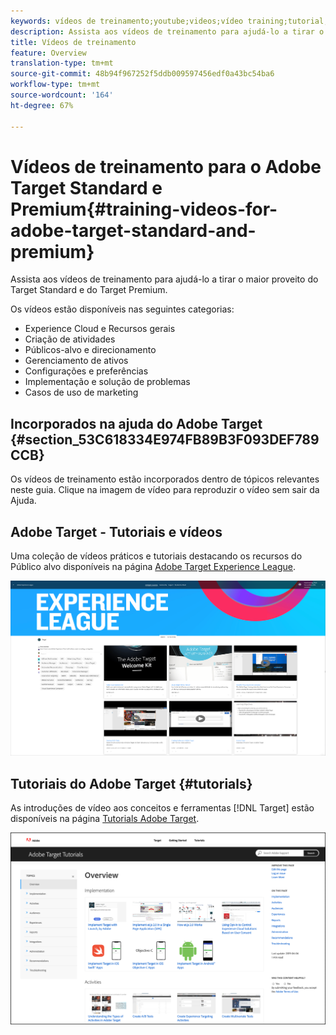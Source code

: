 ```yaml
---
keywords: vídeos de treinamento;youtube;videos;vídeo training;tutorial;tutoriais;vídeo
description: Assista aos vídeos de treinamento para ajudá-lo a tirar o maior proveito do Target Standard e do Target Premium.
title: Vídeos de treinamento
feature: Overview
translation-type: tm+mt
source-git-commit: 48b94f967252f5ddb009597456edf0a43bc54ba6
workflow-type: tm+mt
source-wordcount: '164'
ht-degree: 67%

---
```



# Vídeos de treinamento para o Adobe Target Standard e Premium{#training-videos-for-adobe-target-standard-and-premium}

Assista aos vídeos de treinamento para ajudá-lo a tirar o maior proveito do Target Standard e do Target Premium.

Os vídeos estão disponíveis nas seguintes categorias:

* Experience Cloud e Recursos gerais
* Criação de atividades
* Públicos-alvo e direcionamento
* Gerenciamento de ativos
* Configurações e preferências
* Implementação e solução de problemas
* Casos de uso de marketing

## Incorporados na ajuda do Adobe Target {#section_53C618334E974FB89B3F093DEF789CCB}

Os vídeos de treinamento estão incorporados dentro de tópicos relevantes neste guia. Clique na imagem de vídeo para reproduzir o vídeo sem sair da Ajuda.

## Adobe Target - Tutoriais e vídeos

Uma coleção de vídeos práticos e tutoriais destacando os recursos do Público alvo disponíveis na página [Adobe Target Experience League](https://guided.adobe.com/#recommended/solutions/target).

![Vídeos da Experience League](/help/c-intro/assets/experience-league.png)

## Tutoriais do Adobe Target   {#tutorials}

As introduções de vídeo aos conceitos e ferramentas [!DNL Target] estão disponíveis na página [Tutorials Adobe Target](https://experienceleague.adobe.com/docs/target-learn/tutorials/overview.html).

![Tutoriais do Adobe Target](/help/c-intro/assets/adobe-target-tutorials-new.png)